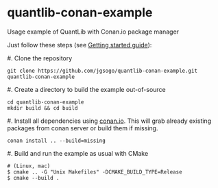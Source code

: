 # quantlib-conan-example
Usage example of QuantLib with Conan.io package manager

Just follow these steps (see [Getting started guide](http://docs.conan.io/en/latest/getting_started.html)):

 #. Clone the repository

  ```
  git clone https://github.com/jgsogo/quantlib-conan-example.git quantlib-conan-example
  ```

 #. Create a directory to build the example out-of-source

  ```
  cd quantlib-conan-example
  mkdir build && cd build
  ```

 #. Install all dependencies using [conan.io](https://conan.io). This will grab already existing packages from conan server or build them if missing.

  ```
  conan install .. --build=missing
  ```

 #. Build and run the example as usual with CMake

  ```
  # (Linux, mac)
  $ cmake .. -G "Unix Makefiles" -DCMAKE_BUILD_TYPE=Release
  $ cmake --build .
  ```


